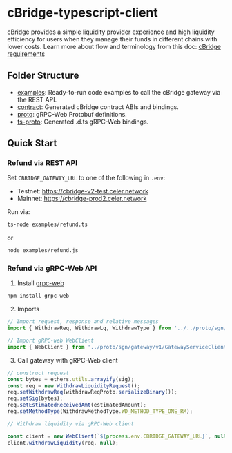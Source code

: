 # cBridge-typescript-client

cBridge provides a simple liquidity provider experience and high liquidity efficiency for users when they manage their funds in different
chains with lower costs. Learn more about flow and terminology from this doc:
[cBridge requirements](https://docs.google.com/document/d/15gVJfiAjzfR9dyz_ad7jQOx5PSPI6p_RanLA6XRLCYU/edit?usp=sharing)

## Folder Structure

- [examples](./examples): Ready-to-run code examples to call the cBridge gateway via the REST API.
- [contract](./contract): Generated cBridge contract ABIs and bindings.
- [proto](./proto): gRPC-Web Protobuf definitions.
- [ts-proto](./ts-proto): Generated .d.ts gRPC-Web bindings.

## Quick Start

### Refund via REST API

Set `CBRIDGE_GATEWAY_URL` to one of the following in `.env`:

- Testnet: https://cbridge-v2-test.celer.network
- Mainnet: https://cbridge-prod2.celer.network

Run via:

```sh
ts-node examples/refund.ts
```

or

```sh
node examples/refund.js
```

### Refund via gRPC-Web API

1. Install [grpc-web](https://github.com/grpc/grpc-web)

```sh
npm install grpc-web
```

2. Imports

```javascript
// Import request, response and relative messages
import { WithdrawReq, WithdrawLq, WithdrawType } from '../../proto/sgn/cbridge/v1/tx_pb';

// Import gRPC-web WebClient
import { WebClient } from '../proto/sgn/gateway/v1/GatewayServiceClientPb';
```

3. Call gateway with gRPC-Web client

```javascript
// construct request
const bytes = ethers.utils.arrayify(sig);
const req = new WithdrawLiquidityRequest();
req.setWithdrawReq(withdrawReqProto.serializeBinary());
req.setSig(bytes);
req.setEstimatedReceivedAmt(estimatedAmount);
req.setMethodType(WithdrawMethodType.WD_METHOD_TYPE_ONE_RM);

// Withdraw liquidity via gRPC-Web client

const client = new WebClient(`${process.env.CBRIDGE_GATEWAY_URL}`, null, null);
client.withdrawLiquidity(req, null);
```
